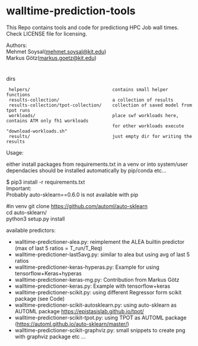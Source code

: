 # walltime-prediction-tools

This Repo contains tools and code for predictiong HPC Job wall times.
Check LICENSE file for licensing.

Authors:  
   Mehmet Soysal(mehmet.soysal@kit.edu)  
   Markus Götz(markus.goetz@kit.edu)
#

dirs  
```
 helpers/                               contains small helper functions 
 results-collection/                    a collection of results  
 results-collection/tpot-collection/    collection of saved model from tpot runs  
 workloads/                             place swf workloads here, contains ATM only fh1 workloads  
                                        for other workloads execute "download-workloads.sh"  
 results/                               just empty dir for writing the results  
``` 

Usage:

either install packages from requirements.txt in a venv or into system/user  
dependacies should be installed automatically by pip/conda etc...

$ pip3 install -r requirements.txt  
Important:   
Probably auto-sklearn==0.6.0 is not available with pip 

#in venv
git clone  https://github.com/automl/auto-sklearn  
cd auto-sklearn/  
python3 setup.py install  

 
available predictors:   
+ walltime-predictioner-alea.py: reimplement the ALEA builtin predictor (max of last 5 ratios = T_run/T_Req)   
+ walltime-predictioner-last5avg.py: similar to alea but using avg of last 5 ratios  
+ walltime-predictioner-keras-hyperas.py: Example for using tensorflow+Keras+hyperas  
+ walltime-predictioner-keras-mg.py: Contribution from Markus Götz  
+ walltime-predictioner-keras.py: Example with tensorflow+keras  
+ walltime-predictioner-scikit.py: using different Regressor form scikit package (see Code)  
+ walltime-predictioner-scikit-autosklearn.py: using auto-sklearn as AUTOML package https://epistasislab.github.io/tpot/  
+ walltime-predictioner-scikit-tpot.py: using TPOT as AUTOML package (https://automl.github.io/auto-sklearn/master/)  
+ walltime-predictioner-scikit-graphviz.py: small snippets to create png with graphviz package etc ...  




